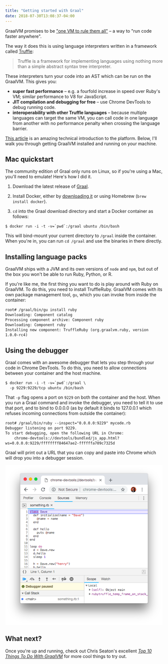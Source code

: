 ```yaml
---
title: "Getting started with Graal"
date: 2018-07-30T13:08:37-04:00
---
```


GraalVM promises to be ["one VM to rule them all"](https://www.semanticscholar.org/paper/One-VM-to-rule-them-all-W%C3%BCrthinger-Wimmer/53e2b31ad6fea91655ecbe64fe66968b934d0160) – a way to "run code faster anywhere".

The way it does this is using language interpreters written in a framework called [Truffle](https://blog.plan99.net/graal-truffle-134d8f28fb69):

> Truffle is a framework for implementing languages using nothing more than a simple abstract syntax tree interpreter.

These interpreters turn your code into an AST which can be run on the GraalVM. This gives you:

* **super fast performance** – e.g. a fourfold increase in speed over Ruby's VM; similar performance to V8 for JavaScript.
* **JIT compilation and debugging for free** – use Chrome DevTools to debug running code.
* **interoperability with other Truffle languages** – because multiple languages can target the same VM, you can call code in one language from another with no performance penalty when crossing the language barrier.

[This article](https://blog.plan99.net/graal-truffle-134d8f28fb69) is an amazing technical introduction to the platform. Below, I'll walk you through getting GraalVM installed and running on your machine.

## Mac quickstart

The community edition of Graal only runs on Linux, so if you're using a Mac, you'll need to emulate! Here's how I did it.

1. Download the latest release of [Graal](https://github.com/oracle/graal/releases).
1. Install Docker, either by [downloading it](https://download.docker.com/mac/static/stable/x86_64/) or using Homebrew (`brew install docker`).

1. `cd` into the Graal download directory and start a Docker container as follows:
```console
$ docker run -i -t -v=`pwd`:/graal ubuntu /bin/bash
```
This will bind-mount your current directory to `/graal` inside the container. When you're in, you can run `cd /graal` and use the binaries in there directly.

## Installing language packs

GraalVM ships with a JVM and its own versions of `node` and `npm`, but out of the box you won't be able to run Ruby, Python, or R.

If you're like me, the first thing you want to do is play around with Ruby on GraalVM. To do this, you need to install TruffleRuby. GraalVM comes with its own package management tool, `gu`, which you can invoke from inside the container:

```console
root# /graal/bin/gu install ruby
Downloading: Component catalog
Processing component archive: Component ruby
Downloading: Component ruby
Installing new component: TruffleRuby (org.graalvm.ruby, version 1.0.0-rc4)
```

## Using the debugger

Graal comes with an awesome debugger that lets you step through your code in Chrome DevTools. To do this, you need to allow connections between your container and the host machine.

```console
$ docker run -i -t -v=`pwd`:/graal \
  -p 9229:9229/tcp ubuntu /bin/bash
```

That `-p` flag opens a port on `9229` on both the container and the host. When you run a Graal command and invoke the debugger, you need to tell it to use that port, and to bind to 0.0.0.0 (as by default it binds to 127.0.0.1 which refuses incoming connections from outside the container):

```console
root# /graal/bin/ruby --inspect="0.0.0.0:9229" mycode.rb
Debugger listening on port 9229.
To start debugging, open the following URL in Chrome:
    chrome-devtools://devtools/bundled/js_app.html?ws=0.0.0.0:9229/ffffffff84647ae2-ffffffa709c7325d
```

Graal will print out a URL that you can copy and paste into Chrome which will drop you into a debugger session.

![](/images/graal-ruby-debug.png)

## What next?

Once you're up and running, check out Chris Seaton's excellent _[Top 10 Things To Do With GraalVM](https://chrisseaton.com/truffleruby/tenthings/)_ for more cool things to try out.
